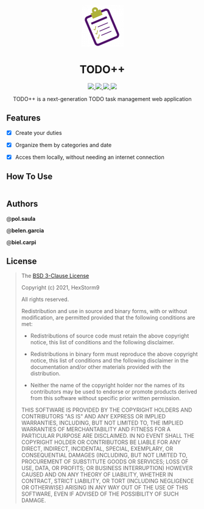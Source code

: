 <p align="center">
  <img src="https://raw.githubusercontent.com/bielcarpi/todoplusplus/master/src/media/img/logo.png">
</p>

<h1 align="center">TODO++</h1>

<p align="center">
  <a href="https://nodejs.org">
    <img src="https://img.shields.io/badge/node.js-16.9-orange">
  </a>
  <a href="https://github.com/bielcarpi/todoplusplus/tree/master/LICENSE">
    <img src="https://img.shields.io/badge/License-BSD%203-lightgrey.svg">
  </a>
  <a href="https://github.com/bielcarpi/todoplusplus/tree/develop">
    <img src="https://img.shields.io/badge/Development Stage-blue.svg">
  </a>
  <a href="https://opensource.org/licenses/BSD-3-Clause">
    <img src="https://img.shields.io/badge/Open%20Source-%E2%9D%A4-brightgreen.svg">
  </a>
</p>

<p align="center">
    TODO++ is a next-generation TODO task management web application
</p>


## Features
- [x] Create your duties
- [x] Organize them by categories and date
- [x] Acces them locally, without needing an internet connection


## How To Use
```bash
```


## Authors

@**pol.saula**

@**belen.garcia**

@**biel.carpi**


## License

>The [BSD 3-Clause License](https://opensource.org/licenses/BSD-3-Clause)
>
>Copyright (c) 2021, HexStorm9
>
>All rights reserved.
>
>Redistribution and use in source and binary forms, with or without modification, are permitted provided that the following conditions are met:
>
>* Redistributions of source code must retain the above copyright notice, this
   list of conditions and the following disclaimer.
>
>* Redistributions in binary form must reproduce the above copyright notice,
   this list of conditions and the following disclaimer in the documentation
   and/or other materials provided with the distribution.
>
>* Neither the name of the copyright holder nor the names of its
   contributors may be used to endorse or promote products derived from
   this software without specific prior written permission.
>
>THIS SOFTWARE IS PROVIDED BY THE COPYRIGHT HOLDERS AND CONTRIBUTORS "AS IS"
AND ANY EXPRESS OR IMPLIED WARRANTIES, INCLUDING, BUT NOT LIMITED TO, THE
IMPLIED WARRANTIES OF MERCHANTABILITY AND FITNESS FOR A PARTICULAR PURPOSE ARE
DISCLAIMED. IN NO EVENT SHALL THE COPYRIGHT HOLDER OR CONTRIBUTORS BE LIABLE
FOR ANY DIRECT, INDIRECT, INCIDENTAL, SPECIAL, EXEMPLARY, OR CONSEQUENTIAL
DAMAGES (INCLUDING, BUT NOT LIMITED TO, PROCUREMENT OF SUBSTITUTE GOODS OR
SERVICES; LOSS OF USE, DATA, OR PROFITS; OR BUSINESS INTERRUPTION) HOWEVER
CAUSED AND ON ANY THEORY OF LIABILITY, WHETHER IN CONTRACT, STRICT LIABILITY,
OR TORT (INCLUDING NEGLIGENCE OR OTHERWISE) ARISING IN ANY WAY OUT OF THE USE
OF THIS SOFTWARE, EVEN IF ADVISED OF THE POSSIBILITY OF SUCH DAMAGE.
